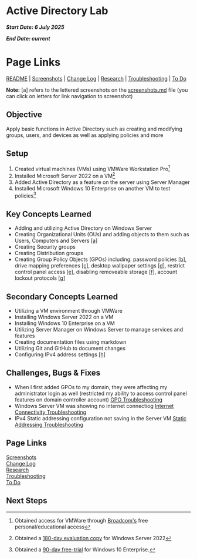# Active Directory Lab

___Start Date: 6 July 2025___

___End Date: current___

# Page Links

[README](#) | [Screenshots](./screenshots.md) | [Change Log](./change-log.md) | [Research](./research.md) | [Troubleshooting](./troubleshooting.md) | [To Do](./to-do.md)

**Note:** [a] refers to the lettered screenshots on the [screenshots.md](./notes/screenshots.md) file (you can click on letters for link navigation to screenshot)

## Objective

Apply basic functions in Active Directory such as creating and modifying groups, users, and devices as well as applying policies and more

## Setup

1. Created virtual machines (VMs) using VMWare Workstation Pro[^1]
2. Installed Microsoft Server 2022 on a VM[^2]
3. Added Active Directory as a feature on the server using Server Manager
4. Installed Microsoft Windows 10 Enterprise on another VM to test policies[^3]

## Key Concepts Learned

- Adding and utilizing Active Directory on Windows Server
- Creating Organizational Units (OUs) and adding objects to them such as Users, Computers and Servers [[a]](./notes/screenshots.md#a)
- Creating Security groups
- Creating Distribution groups
- Creating Group Policy Objects (GPOs) including: password policies [[b]](./notes/screenshots.md#b), drive mapping preferences [[c]](./notes/screenshots.md#c), desktop wallpaper settings [[d]](./notes/screenshots.md#d), restrict control panel access [[e]](./notes/screenshots.md#e), disabling removeable storage [[f]](./notes/screenshots.md#f), account lockout protocols [[g]](./notes/screenshots.md#g)

## Secondary Concepts Learned

- Utilizing a VM environment through VMWare
- Installing Windows Server 2022 on a VM
- Installing Windows 10 Enterprise on a VM
- Utilizing Server Manager on Windows Server to manage services and features
- Creating documentation files using markdown
- Utilizing Git and GitHub to document changes
- Configuring IPv4 address settings [[h]](./notes/screenshots.md#h)

## Challenges, Bugs & Fixes

- When I first added GPOs to my domain, they were affecting my administrator login as well (restricted my ability to access control panel features on domain controller account) [GPO Troubleshooting](./notes/troubleshooting.md#GPOs-effecting-domain-controller)
- Windows Server VM was showing no internet connectiog [Internet Connectivity Troubleshooting](./notes/troubleshooting.md#windows-server-vm-showing-no-internet-connection-icon)
- IPv4 Static addressing configuration not saving in the Server VM [Static Addressing Troubleshooting](./notes/troubleshooting.md#manual-ipv4-address-configuration-not-sticking)

## Page Links

[Screenshots](./notes/screenshots.md)  
[Change Log](./notes/change-log.md)  
[Research](./notes/research.md)  
[Troubleshooting](./notes/troubleshooting.md)  
[To Do](./notes/to-do.md)  

## Next Steps

[^1]: Obtained access for VMWare through [Broadcom's][broadcom] free personal/educational access
[^2]: Obtained a [180-day evaluation copy][microsoft-server] for Windows Server 2022
[^3]: Obtained a [90-day free-trial][windows-10-enterprise] for Windows 10 Enterprise.

[broadcom]: https://knowledge.broadcom.com/external/article?articleNumber=368667
[microsoft-server]: https://www.microsoft.com/en-us/evalcenter/evaluate-windows-server-2022
[windows-10-enterprise]: https://www.microsoft.com/en-us/evalcenter/evaluate-windows-10-enterprise
[gpo-troubleshooting-microsoft-docs-solution]: https://learn.microsoft.com/en-us/windows-server/identity/ad-ds/manage/understand-security-groups